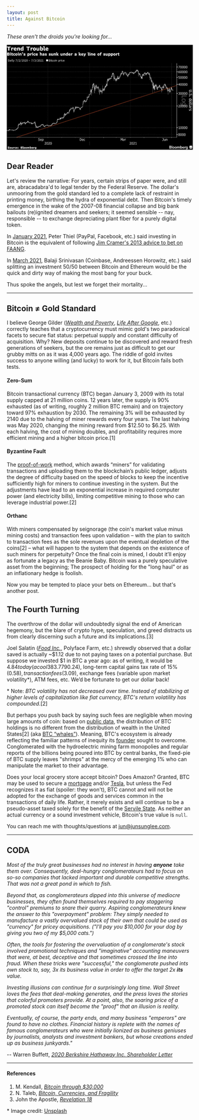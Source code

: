 ```yaml
---
layout: post
title: Against Bitcoin
---
```


_These aren't the droids you're looking for..._

[![Bitcoin](../images/bitcoin.jpg "Bitcoin")](https://unsplash.com/photos/aX1hN4uNd-I)

## Dear Reader

Let's review the narrative: For years, certain strips of paper were, and still are, abracadabra'd to legal tender by the Federal Reserve. The dollar's unmooring from the gold standard led to a complete lack of restraint in printing money, birthing the hydra of exponential debt. Then Bitcoin's timely emergence in the wake of the 2007-08 financial collapse and big bank bailouts (re)ignited dreamers and seekers; it seemed sensible -- nay, responsible -- to exchange depreciating plant fiber for a purely digital token.

In [January 2021](https://podcasts.apple.com/us/podcast/the-silver-lining-peter-thiel-in-2021/id1527549379?i=1000513763854), Peter Thiel (PayPal, Facebook, etc.) said investing in Bitcoin is the equivalent of following [Jim Cramer's 2013 advice to bet on FAANG](https://www.investopedia.com/terms/f/faang-stocks.asp).

In [March 2021](https://tim.blog/2021/03/24/balaji-srinivasan), Balaji Srinivasan (Coinbase, Andreessen Horowitz, etc.) said splitting an investment 50/50 between Bitcoin and Ethereum would be the quick and dirty way of making the most bang for your buck.

Thus spoke the angels, but lest we forget their mortality...

---

## Bitcoin ≠ Gold Standard

I believe George Gilder ([_Wealth and Poverty_](https://www.amazon.com/Wealth-Poverty-New-Twenty-First-Century/dp/1596988096), [_Life After Google_](https://www.amazon.com/Life-After-Google-Blockchain-Economy/dp/1621575764), etc.) correctly teaches that a cryptocurrency must mimic gold's two paradoxical facets to secure fiat status: perpetual supply and constant difficulty of acquisition. Why? New deposits continue to be discovered and reward fresh generations of seekers, but the ore remains just as difficult to get our grubby mitts on as it was 4,000 years ago. The riddle of gold invites success to anyone willing (and lucky) to work for it, but Bitcoin fails both tests.

#### Zero-Sum

Bitcoin transactional currency (BTC) began January 3, 2009 with its total supply capped at 21 million coins. 12 years later, the supply is 90% exhausted (as of writing, roughly 2 million BTC remain) and on trajectory toward 97% exhaustion by 2030. The remaining 3% will be exhausted by 2140 due to the halving of miner rewards every four years. The last halving was May 2020, changing the mining reward from $12.50 to $6.25. With each halving, the cost of mining doubles, and profitability requires more efficient mining and a higher bitcoin price.[1]

#### Byzantine Fault

The [proof-of-work](https://www.investopedia.com/terms/p/proof-work.asp) method, which awards “miners” for validating transactions and uploading them to the blockchain’s public ledger, adjusts the degree of difficulty based on the speed of blocks to keep the incentive sufficiently high for miners to continue investing in the system. But the adjustments have lead to an exponential increase in required computer power (and electricity bills), limiting competitive mining to those who can leverage industrial power.[2]

#### Orthanc

With miners compensated by seignorage (the coin's market value minus mining costs) and transaction fees upon validation – with the plan to switch to transaction fees as the sole revenues upon the eventual depletion of the coins[2] – what will happen to the system that depends on the existence of such miners for perpetuity? Once the final coin is mined, I doubt it’ll enjoy as fortunate a legacy as the Beanie Baby. Bitcoin was a purely speculative asset from the beginning; The prospect of holding for the "long haul” or as an inflationary hedge is foolish.

Now you may be tempted to place your bets on Ethereum... but that's another post.

## The Fourth Turning

The overthrow of the dollar will undoubtedly signal the end of American hegemony, but the blare of crypto hype, speculation, and greed distracts us from clearly discerning such a future and its implications.[3]

Joel Salatin ([_Food Inc._](https://www.amazon.com/Food-Inc-Michael-Pollan/dp/B002UZ5CHO), Polyface Farm, etc.) shrewdly observed that a dollar saved is actually ~$1.12 due to not paying taxes on a potential purchase. But suppose we invested $1 in BTC a year ago: as of writing, it would be $4.84 today (a cool 383.779% gain). Now adjusting for 5% annual USD inflation ($0.24), long-term capital gains tax rate of 15% ($0.58), transaction fees ($3.09), exchange fees (variable upon market volatility\*), ATM fees, etc. We’d be fortunate to get our dollar back!

\* Note: _BTC volatility has not decreased over time. Instead of stabilizing at higher levels of capitalization like fiat currency, BTC's return volatility has compounded._[2]

But perhaps you push back by saying such fees are negligible when moving large amounts of coin: based on [public data](https://insights.glassnode.com/bitcoin-supply-distribution/), the distribution of BTC holdings is no different from the distribution of wealth in the United States[2] (aka [BTC “whales”](https://www.investopedia.com/terms/b/bitcoin-whale.asp#:~:text=A%20bitcoin%20whale%20is%20a,potential%20to%20manipulate%20currency%20valuations.)). Meaning, BTC's ecosystem is already reflecting the familiar patterns of inequity its [founder](https://bitcoin.org/bitcoin.pdf) sought to overcome. Conglomerated with the hydroelectric mining farm monopolies and regular reports of the billions being poured into BTC by central banks, the fixed-pie of BTC supply leaves "shrimps" at the mercy of the emerging 1% who can manipulate the market to their advantage.

Does your local grocery store accept bitcoin? Does Amazon? Granted, BTC may be used to secure a [mortgage](https://www.coindesk.com/us-mortgage-lender-uwm-plans-to-accept-bitcoin-payments) and/or [Tesla](https://www.fool.com/the-ascent/cryptocurrency/articles/musk-says-tesla-will-accept-bitcoin-payments-again-but-theres-a-catch/), but unless the Fed recognizes it as fiat (spoiler: they won't), BTC cannot and will not be adopted for the exchange of goods and services common in the transactions of daily life. Rather, it merely exists and will continue to be a pseudo-asset taxed solely for the benefit of the [Servile State](https://www.amazon.com/Servile-State-Hilaire-Belloc/dp/0692282483). As neither an actual currency or a sound investment vehicle, Bitcoin's true value is `null`.

You can reach me with thoughts/questions at <jun@junsunglee.com>.

---

## CODA

_Most of the truly great businesses had no interest in having **anyone** take them over. Consequently, deal-hungry conglomerateurs had to focus on so-so companies that lacked important and durable competitive strengths. That was not a great pond in which to fish._

_Beyond that, as conglomerateurs dipped into this universe of mediocre businesses, they often found themselves required to pay staggering "control" premiums to snare their quarry. Aspiring conglomerateurs knew the answer to this "overpayment" problem: They simply needed to manufacture a vastly overvalued stock of their own that could be used as "currency" for pricey acquisitions. ("I'll pay you $10,000 for your dog by giving you two of my $5,000 cats.")_

_Often, the tools for fostering the overvaluation of a conglomerate's stock involved promotional techniques and "imaginative" accounting maneuvers that were, at best, deceptive and that sometimes crossed the line into fraud. When these tricks were "successful," the conglomerate pushed ints own stock to, say, 3x its business value in order to offer the target 2x **its** value._

_Investing illusions can continue for a surprisingly long time. Wall Street loves the fees that deal-making generates, and the press loves the stories that colorful promoters provide. At a point, also, the soaring price of a promoted stock can itself become the "proof" that an illusion is reality._

_Eventually, of course, the party ends, and many business "emperors" are found to have no clothes. Financial history is replete with the names of famous conglomerateurs who were initially lionized as business geniuses by journalists, analysts and investment bankers, but whose creations ended up as business junkyards."_

-- Warren Buffett, [_2020 Berkshire Hathaway Inc. Shareholder Letter_](https://berkshirehathaway.com/letters/2020ltr.pdf)

---

#### References

1. M. Kendall, [_Bitcoin through $30,000_](https://manonthemargin.com/bitcoin-through-30000/)
2. N. Taleb, [_Bitcoin, Currencies, and Fragility_](https://www.fooledbyrandomness.com/BTC-QF.pdf)
3. John the Apostle, [_Revelation 18_](https://www.biblegateway.com/passage/?search=Revelation%2018&version=KJV)

\* Image credit: [Unsplash](https://unsplash.com/s/photos/bitcoin?utm_source=unsplash&utm_medium=referral&utm_content=creditCopyText)
